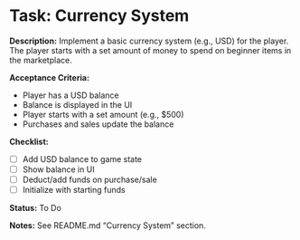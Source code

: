 # Task: Currency System

**Description:**
Implement a basic currency system (e.g., USD) for the player. The player starts with a set amount of money to spend on beginner items in the marketplace.

**Acceptance Criteria:**
- Player has a USD balance
- Balance is displayed in the UI
- Player starts with a set amount (e.g., $500)
- Purchases and sales update the balance

**Checklist:**
- [ ] Add USD balance to game state
- [ ] Show balance in UI
- [ ] Deduct/add funds on purchase/sale
- [ ] Initialize with starting funds

**Status:** To Do

**Notes:**
See README.md “Currency System” section. 